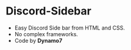 # Discord-Sidebar
- Easy Discord Side bar from HTML and CSS.
- No complex frameworks.
- Code by <b>Dynamo7</b>
